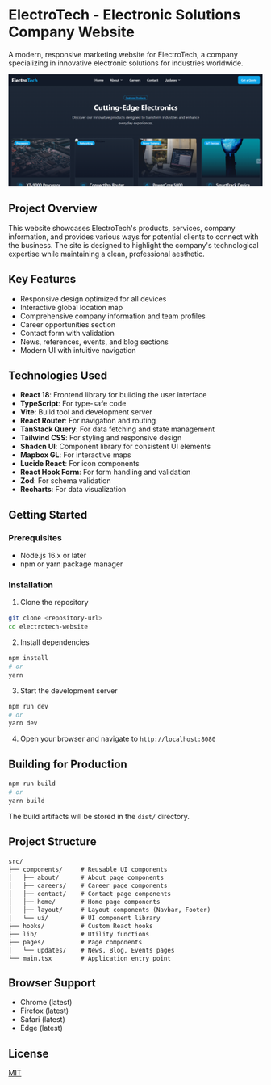 
# ElectroTech - Electronic Solutions Company Website

A modern, responsive marketing website for ElectroTech, a company specializing in innovative electronic solutions for industries worldwide.

![ElectroTech Website](https://github.com/Mohammed-Ateeq-nova/electron-pulse-marketing-hub/blob/main/Screenshot%202025-05-11%20211539.png?raw=true)

## Project Overview

This website showcases ElectroTech's products, services, company information, and provides various ways for potential clients to connect with the business. The site is designed to highlight the company's technological expertise while maintaining a clean, professional aesthetic.

## Key Features

- Responsive design optimized for all devices
- Interactive global location map
- Comprehensive company information and team profiles
- Career opportunities section
- Contact form with validation
- News, references, events, and blog sections
- Modern UI with intuitive navigation

## Technologies Used

- **React 18**: Frontend library for building the user interface
- **TypeScript**: For type-safe code
- **Vite**: Build tool and development server
- **React Router**: For navigation and routing
- **TanStack Query**: For data fetching and state management
- **Tailwind CSS**: For styling and responsive design
- **Shadcn UI**: Component library for consistent UI elements
- **Mapbox GL**: For interactive maps
- **Lucide React**: For icon components
- **React Hook Form**: For form handling and validation
- **Zod**: For schema validation
- **Recharts**: For data visualization

## Getting Started

### Prerequisites

- Node.js 16.x or later
- npm or yarn package manager

### Installation

1. Clone the repository
```sh
git clone <repository-url>
cd electrotech-website
```

2. Install dependencies
```sh
npm install
# or
yarn
```

3. Start the development server
```sh
npm run dev
# or
yarn dev
```

4. Open your browser and navigate to `http://localhost:8080`

## Building for Production

```sh
npm run build
# or
yarn build
```

The build artifacts will be stored in the `dist/` directory.

## Project Structure

```
src/
├── components/     # Reusable UI components
│   ├── about/      # About page components
│   ├── careers/    # Career page components
│   ├── contact/    # Contact page components
│   ├── home/       # Home page components
│   ├── layout/     # Layout components (Navbar, Footer)
│   └── ui/         # UI component library
├── hooks/          # Custom React hooks
├── lib/            # Utility functions
├── pages/          # Page components
│   └── updates/    # News, Blog, Events pages
└── main.tsx        # Application entry point
```

## Browser Support

- Chrome (latest)
- Firefox (latest)
- Safari (latest)
- Edge (latest)

## License

[MIT](LICENSE)
